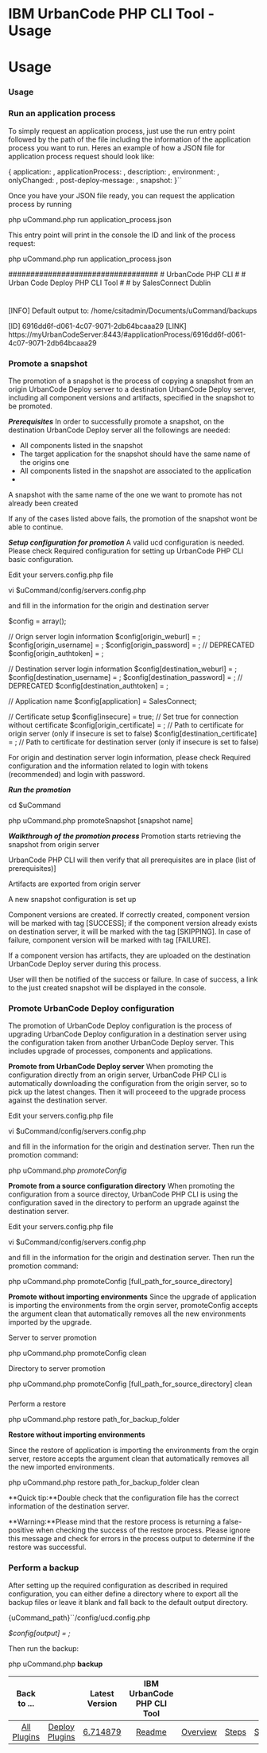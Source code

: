 
IBM UrbanCode PHP CLI Tool - Usage
==================================

# Usage



### Usage




 



### Run an application process




 


To simply request an application process, just use the run 
entry point followed by the path of the file including the information of the application process you want to run. Heres
 an example of how a JSON file for application process request should look like:


{ application: , applicationProcess: 
, description: , environment: , onlyChanged: , post-deploy-message: , snapshot: }``


Once you have your JSON file 
ready, you can request the application process by running


php uCommand.php run application\_process.json


This entry 
point will print in the console the ID and link of the process request:


php uCommand.php run application\_process.json



################################## # UrbanCode PHP CLI # # Urban Code Deploy PHP CLI Tool # # by SalesConnect Dublin 
# ##################################


[INFO] Default output to: /home/csitadmin/Documents/uCommand/backups


[ID] 
6916dd6f-d061-4c07-9071-2db64bcaaa29 [LINK] 
https://myUrbanCodeServer:8443/#applicationProcess/6916dd6f-d061-4c07-9071-2db64bcaaa29




### Promote a snapshot





 


The promotion of a snapshot is the process of copying a snapshot from an origin UrbanCode Deploy server to a 
destination UrbanCode Deploy server, including all component versions and artifacts, specified in the snapshot to be 
promoted.


***Prerequisites*** In order to successfully promote a snapshot, on the destination UrbanCode Deploy server 
all the followings are needed:


* All components listed in the snapshot
* The target application for the snapshot 
should have the same name of the origins one
* All components listed in the snapshot are associated to the application
*
 A snapshot with the same name of the one we want to promote has not already been created


If any of the cases listed 
above fails, the promotion of the snapshot wont be able to continue.


***Setup configuration for promotion*** A valid 
ucd configuration is needed. Please check Required configuration for setting up UrbanCode PHP CLI basic configuration.



Edit your servers.config.php file


vi $uCommand/config/servers.config.php


and fill in the information for the 
origin and destination server


$config = array();


// Orign server login information $config[origin\_weburl] = ; 
$config[origin\_username] = ; $config[origin\_password] = ; // DEPRECATED $config[origin\_authtoken] = ;


// 
Destination server login information $config[destination\_weburl] = ; $config[destination\_username] = ; 
$config[destination\_password] = ; // DEPRECATED $config[destination\_authtoken] = ;


// Application name 
$config[application] = SalesConnect;


// Certificate setup $config[insecure] = true; // Set true for connection without
 certificate $config[origin\_certificate] = ; // Path to certificate for origin server (only if insecure is set to 
false) $config[destination\_certificate] = ; // Path to certificate for destination server (only if insecure is set to 
false)


For origin and destination server login information, please check Required configuration and the information 
related to login with tokens (recommended) and login with password.


***Run the promotion***


cd $uCommand


php 
uCommand.php promoteSnapshot [snapshot name]


***Walkthrough of the promotion process*** Promotion starts retrieving 
the snapshot from origin server


UrbanCode PHP CLI will then verify that all prerequisites are in place (list of 
prerequisites)]


Artifacts are exported from origin server


A new snapshot configuration is set up


Component 
versions are created. If correctly created, component version will be marked with tag [SUCCESS]; if the component 
version already exists on destination server, it will be marked with the tag [SKIPPING]. In case of failure, component 
version will be marked with tag [FAILURE].


If a component version has artifacts, they are uploaded on the destination 
UrbanCode Deploy server during this process.


User will then be notified of the success or failure. In case of success,
 a link to the just created snapshot will be displayed in the console.




### Promote UrbanCode Deploy configuration





 


The promotion of UrbanCode Deploy configuration is the process of upgrading UrbanCode Deploy configuration in a
 destination server using the configuration taken from another UrbanCode Deploy server. This includes upgrade of 
processes, components and applications.


**Promote from UrbanCode Deploy server** When promoting the configuration 
directly from an origin server, UrbanCode PHP CLI is automatically downloading the configuration from the origin server,
 so to pick up the latest changes. Then it will proceeed to the upgrade process against the destination server.


Edit 
your servers.config.php file


vi $uCommand/config/servers.config.php


and fill in the information for the origin and 
destination server. Then run the promotion command:


php uCommand.php *promoteConfig*


**Promote from a source 
configuration directory** When promoting the configuration from a source directoy, UrbanCode PHP CLI is using the 
configuration saved in the directory to perform an upgrade against the destination server.


Edit your 
servers.config.php file


vi $uCommand/config/servers.config.php


and fill in the information for the origin and 
destination server. Then run the promotion command:


php uCommand.php promoteConfig 
[full\_path\_for\_source\_directory]


**Promote without importing environments** Since the upgrade of application is 
importing the environments from the orgin server, promoteConfig accepts the argument clean that automatically removes 
all the new environments imported by the upgrade.


Server to server promotion


php uCommand.php promoteConfig clean



Directory to server promotion


php uCommand.php promoteConfig [full\_path\_for\_source\_directory] clean




### 
Perform a restore




 


php uCommand.php restore path\_for\_backup\_folder


**Restore without importing 
environments**


Since the restore of application is importing the environments from the orgin server, restore accepts 
the argument clean that automatically removes all the new imported environments.


php uCommand.php restore 
path\_for\_backup\_folder clean


**Quick tip:**Double check that the configuration file has the correct information of 
the destination server.


**Warning:**Please mind that the restore process is returning a false-positive when checking 
the success of the restore process. Please ignore this message and check for errors in the process output to determine 
if the restore was successful.




### Perform a backup




 


After setting up the required configuration as described
 in required configuration, you can either define a directory where to export all the backup files or leave it blank and
 fall back to the default output directory.


{uCommand\_path}``/config/ucd.config.php


*$config[output] =* *;*


Then 
run the backup:


php uCommand.php **backup**




|Back to ...||Latest Version|IBM UrbanCode PHP CLI Tool |||||
| :---: | :---: | :---: | :---: | :---: | :---: | :---: | :---: |
|[All Plugins](../../index.md)|[Deploy Plugins](../README.md)|[6.714879](https://raw.githubusercontent.com/UrbanCode/IBM-UCD-PLUGINS/main/files/PHPCLI/SubversionSourceConfig-6.714879.zip)|[Readme](README.md)|[Overview](overview.md)|[Steps](steps.md)|[Setup](setup.md)|[Downloads](downloads.md)|
